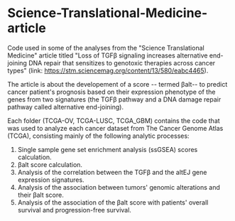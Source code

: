 # Science-Translational-Medicine-article
Code used in some of the analyses from the "Science Translational Medicine" article titled "Loss of TGFβ signaling increases alternative end-joining DNA repair that sensitizes to genotoxic therapies across cancer types" (link: https://stm.sciencemag.org/content/13/580/eabc4465). 


The article is about the developement of a score -- termed βalt-- to predict cancer patient's prognosis based on their expression phenotype of the genes from two signatures (the TGFβ pathway and a DNA damage repair pathway called alternative end-joining). 


Each folder (TCGA-OV, TCGA-LUSC, TCGA_GBM) contains the code that was used to analyze each cancer dataset from The Cancer Genome Atlas (TCGA), consisting mainly of the following analytic processes:
1. Single sample gene set enrichment analysis (ssGSEA) scores calculation. 
2. βalt score calculation. 
3. Analysis of the correlation between the TGFβ and the altEJ gene expression signatures. 
4. Analysis of the association between tumors' genomic alterations and their βalt score.
5. Analysis of the association of the βalt score with patients' overall survival and progression-free survival.



